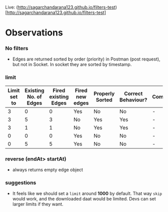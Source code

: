 Live: (http://sagarchandarana123.github.io/filters-test)[http://sagarchandarana123.github.io/filters-test]

# Observations

### No filters

- Edges are returned sorted by order (priority) in Postman (post request), but not in Socket. In socket they are sorted by timestamp.

### limit

Limit set to | Existing No. of Edges | Fired existing Edges | Fired new edges | Properly Sorted | Correct Behaviour? | Comment
--- | --- | --- | --- | --- | --- | ---
3 | 0 | 0 | Yes | No  | No | -
3 | 5 | 3 | No  | Yes | Yes| -
3 | 1 | 1 | No  | Yes | Yes| -
0 | 0 | 0 | Yes | No  | No | -
0 | 5 | 5 | Yes | No  | No | -

### reverse (endAt> startAt)

- always returns empty edge object

### suggestions

- It feels like we should set a `limit` around __1000__ by default. That way `skip` would work, and the downloaded daat would be limited. Devs can set larger limits if they want.